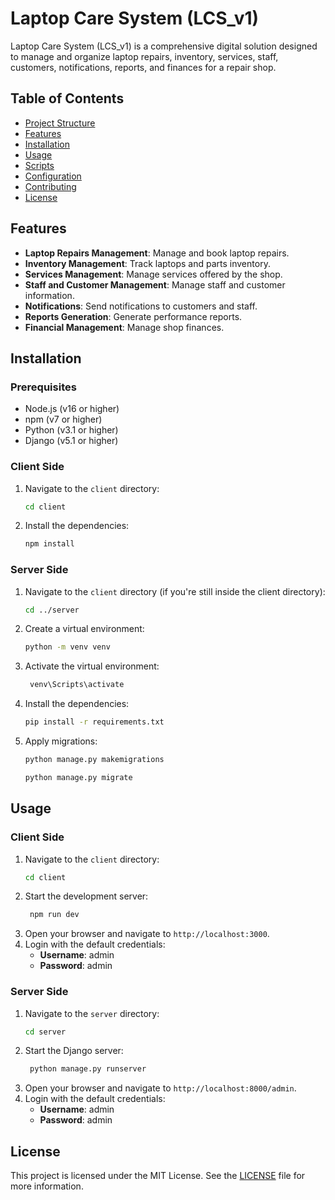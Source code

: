 # Laptop Care System (LCS_v1)

Laptop Care System (LCS_v1) is a comprehensive digital solution designed to manage and organize laptop repairs,
inventory, services, staff, customers, notifications, reports, and finances for a repair shop.

## Table of Contents

- [Project Structure](#project-structure)
- [Features](#features)
- [Installation](#installation)
- [Usage](#usage)
- [Scripts](#scripts)
- [Configuration](#configuration)
- [Contributing](#contributing)
- [License](#license)

## Features

- **Laptop Repairs Management**: Manage and book laptop repairs.
- **Inventory Management**: Track laptops and parts inventory.
- **Services Management**: Manage services offered by the shop.
- **Staff and Customer Management**: Manage staff and customer information.
- **Notifications**: Send notifications to customers and staff.
- **Reports Generation**: Generate performance reports.
- **Financial Management**: Manage shop finances.

## Installation

### Prerequisites

- Node.js (v16 or higher)
- npm (v7 or higher)
- Python (v3.1 or higher)
- Django (v5.1 or higher)

### Client Side

1. Navigate to the `client` directory:
   ```sh
   cd client
   ```
2. Install the dependencies:
   ```sh
   npm install
   ```

### Server Side
1. Navigate to the `client` directory (if you're still inside the client directory):
   ```sh
   cd ../server
   ```
2. Create a virtual environment:
   ```sh
   python -m venv venv
   ```
3. Activate the virtual environment:
   ```sh
    venv\Scripts\activate
    ```
4. Install the dependencies:
    ```sh
    pip install -r requirements.txt
    ```
5. Apply migrations:
    ```sh
    python manage.py makemigrations
    ```
    ```sh
    python manage.py migrate
    ```

## Usage
### Client Side
1. Navigate to the `client` directory:
   ```sh
   cd client
   ```
2. Start the development server:
   ```sh
    npm run dev
    ```
3. Open your browser and navigate to `http://localhost:3000`.
4. Login with the default credentials:
   - **Username**: admin
   - **Password**: admin

### Server Side
1. Navigate to the `server` directory:
   ```sh
   cd server
   ```
2. Start the Django server:
   ```sh
    python manage.py runserver
    ```
3. Open your browser and navigate to `http://localhost:8000/admin`.
4. Login with the default credentials:
   - **Username**: admin
   - **Password**: admin

## License
This project is licensed under the MIT License. See the [LICENSE](LICENSE) file for more information.